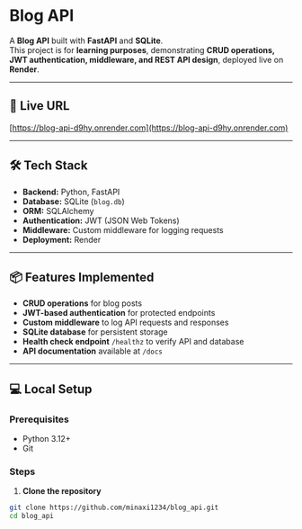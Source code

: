 # Blog API

A **Blog API** built with **FastAPI** and **SQLite**.  
This project is for **learning purposes**, demonstrating **CRUD operations, JWT authentication, middleware, and REST API design**, deployed live on **Render**.

---

## 🚀 Live URL
[https://blog-api-d9hy.onrender.com](https://blog-api-d9hy.onrender.com)

---

## 🛠 Tech Stack
- **Backend:** Python, FastAPI  
- **Database:** SQLite (`blog.db`)  
- **ORM:** SQLAlchemy  
- **Authentication:** JWT (JSON Web Tokens)  
- **Middleware:** Custom middleware for logging requests  
- **Deployment:** Render  

---

## 📦 Features Implemented
- **CRUD operations** for blog posts  
- **JWT-based authentication** for protected endpoints  
- **Custom middleware** to log API requests and responses  
- **SQLite database** for persistent storage  
- **Health check endpoint** `/healthz` to verify API and database  
- **API documentation** available at `/docs`  

---

## 💻 Local Setup

### Prerequisites
- Python 3.12+  
- Git  

### Steps
1. **Clone the repository**
```bash
git clone https://github.com/minaxi1234/blog_api.git
cd blog_api
